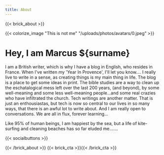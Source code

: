 ```yaml
---
title: About
---
```

{{< brick_about >}}

{{< colorize_image "This is not me" "/uploads/photos/avatars/0.jpeg" >}}

# Hey, I am Marcus ${surname}

I am a British writer, which is why I have a blog in English, who resides in France.
When I've written my 'Year In Provence', I'll let you know.... 
I really live to write in a sense, as creating things is my main thing in life.
The blog is a place to get some ideas in print. The bible studies are a way to clean up 
the eschatalogical mess left over the last 200 years, (and beyond), by some well-meaning 
and some less well-meaning people...and some real crazies who have infiltrated the church.
Tech writings are another matter. That is just an enthousiastas, but tech is now so central 
to our lives in so many ways, that there is an awful lot to write about. And I am 
really open to conversations. We are all in flux, forever learning...   

Like 95% of human beings, I am happiest by the sea, but a life of kite-surfing and 
cleaning beaches has so far eluded me....... 
 


{{< socialbuttons >}}

{{< /brick_about >}}
{{< brick_cta >}}{{< /brick_cta >}}
